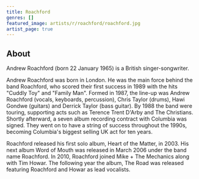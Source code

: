 ```yaml
---
title: Roachford
genres: []
featured_image: artists/r/roachford/roachford.jpg
artist_page: true
---
```

## About

Andrew Roachford (born 22 January 1965) is a British singer-songwriter.

Andrew Roachford was born in London. He was the main force behind the band Roachford, who scored their first success in 1989 with the hits "Cuddly Toy" and "Family Man". Formed in 1987, the line-up was Andrew Roachford (vocals, keyboards, percussion), Chris Taylor (drums), Hawi Gondwe (guitars) and Derrick Taylor (bass guitar). By 1988 the band were touring, supporting acts such as Terence Trent D'Arby and The Christians. Shortly afterward, a seven album recording contract with Columbia was signed. They went on to have a string of success throughout the 1990s, becoming Columbia's biggest selling UK act for ten years.

Roachford released his first solo album, Heart of the Matter, in 2003. His next album Word of Mouth was released in March 2006 under the band name Roachford. In 2010, Roachford joined Mike + The Mechanics along with Tim Howar. The following year the album, The Road was released featuring Roachford and Howar as lead vocalists.

